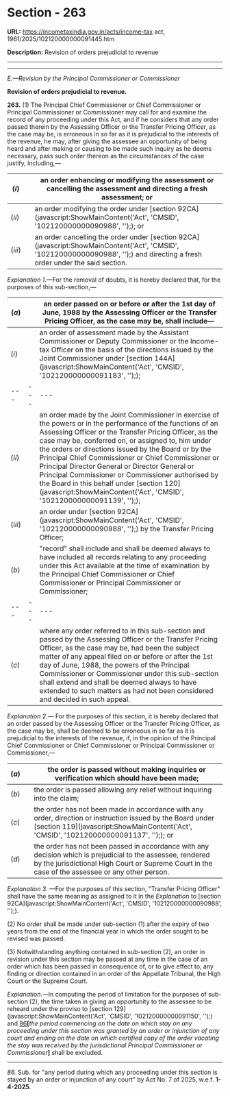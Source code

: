 # Section - 263

**URL:** https://incometaxindia.gov.in/acts/income-tax act, 1961/2025/102120000000091445.htm

**Description:** Revision of orders prejudicial to revenue

---

****

_E.—Revision by the Principal Commissioner or Commissioner_

**Revision of orders prejudicial to revenue.**

**263.** (1) The Principal Chief Commissioner or Chief Commissioner or Principal Commissioner or Commissioner may call for and examine the record of any proceeding under this Act, and if he considers that any order passed therein by the Assessing Officer or the Transfer Pricing Officer, as the case may be, is erroneous in so far as it is prejudicial to the interests of the revenue, he may, after giving the assessee an opportunity of being heard and after making or causing to be made such inquiry as he deems necessary, pass such order thereon as the circumstances of the case justify, including,—

(_i_) |  |  an order enhancing or modifying the assessment or cancelling the assessment and directing a fresh assessment; or  
---|---|---  
(_ii_) |  |  an order modifying the order under [section 92CA](javascript:ShowMainContent\('Act', 'CMSID', '102120000000090988', ''\);); or  
(_iii_) |  |  an order cancelling the order under [section 92CA](javascript:ShowMainContent\('Act', 'CMSID', '102120000000090988', ''\);) and directing a fresh order under the said section.  
  
_Explanation 1_.—For the removal of doubts, it is hereby declared that, for the purposes of this sub-section,—

(_a_) |  |  an order passed on or before or after the 1st day of June, 1988 by the Assessing Officer or the Transfer Pricing Officer, as the case may be, shall include—  
---|---|---  
(_i_) |  |  an order of assessment made by the Assistant Commissioner or Deputy Commissioner or the Income-tax Officer on the basis of the directions issued by the Joint Commissioner under [section 144A](javascript:ShowMainContent\('Act', 'CMSID', '102120000000091183', ''\););  
---|---|---  
(_ii_) |  |  an order made by the Joint Commissioner in exercise of the powers or in the performance of the functions of an Assessing Officer or the Transfer Pricing Officer, as the case may be, conferred on, or assigned to, him under the orders or directions issued by the Board or by the Principal Chief Commissioner or Chief Commissioner or Principal Director General or Director General or Principal Commissioner or Commissioner authorised by the Board in this behalf under [section 120](javascript:ShowMainContent\('Act', 'CMSID', '102120000000091139', ''\););  
(_iii_) |  |  an order under [section 92CA](javascript:ShowMainContent\('Act', 'CMSID', '102120000000090988', ''\);) by the Transfer Pricing Officer;  
(_b_) |  |  "record" shall include and shall be deemed always to have included all records relating to any proceeding under this Act available at the time of examination by the Principal Chief Commissioner or Chief Commissioner or Principal Commissioner or Commissioner;  
---|---|---  
(_c_) |  |  where any order referred to in this sub-section and passed by the Assessing Officer or the Transfer Pricing Officer, as the case may be, had been the subject matter of any appeal filed on or before or after the 1st day of June, 1988, the powers of the Principal Commissioner or Commissioner under this sub-section shall extend and shall be deemed always to have extended to such matters as had not been considered and decided in such appeal.  
  
_Explanation 2.—_ For the purposes of this section, it is hereby declared that an order passed by the Assessing Officer or the Transfer Pricing Officer, as the case may be, shall be deemed to be erroneous in so far as it is prejudicial to the interests of the revenue, if, in the opinion of the Principal Chief Commissioner or Chief Commissioner or Principal Commissioner or Commissioner,—

(_a_) |  |  the order is passed without making inquiries or verification which should have been made;  
---|---|---  
(_b_) |  |  the order is passed allowing any relief without inquiring into the claim;  
(_c_) |  |  the order has not been made in accordance with any order, direction or instruction issued by the Board under [section 119](javascript:ShowMainContent\('Act', 'CMSID', '102120000000091137', ''\);); or  
(_d_) |  |  the order has not been passed in accordance with any decision which is prejudicial to the assessee, rendered by the jurisdictional High Court or Supreme Court in the case of the assessee or any other person.  
  
_Explanation 3._ —For the purposes of this section, "Transfer Pricing Officer" shall have the same meaning as assigned to it in the _Explanation_ to [section 92CA](javascript:ShowMainContent\('Act', 'CMSID', '102120000000090988', ''\);).

(2) No order shall be made under sub-section (1) after the expiry of two years from the end of the financial year in which the order sought to be revised was passed.

(3) Notwithstanding anything contained in sub-section (2), an order in revision under this section may be passed at any time in the case of an order which has been passed in consequence of, or to give effect to, any finding or direction contained in an order of the Appellate Tribunal, the High Court or the Supreme Court.

_Explanation_.—In computing the period of limitation for the purposes of sub-section (2), the time taken in giving an opportunity to the assessee to be reheard under the proviso to [section 129](javascript:ShowMainContent\('Act', 'CMSID', '102120000000091150', ''\);) and [86](javascript:ShowFootnote\('fn86'\);)**[**_the period commencing on the date on which stay on any proceeding under this section was granted by an order or injunction of any court and ending on the date on which certified copy of the order vacating the stay was received by the jurisdictional Principal Commissioner or Commissioner_**]** shall be excluded.

* * *

_86._ Sub. for "any period during which any proceeding under this section is stayed by an order or injunction of any court" by Act No. 7 of 2025, w.e.f. **1-4-2025**.